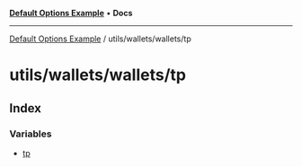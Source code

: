 [**Default Options Example**](../../../../README.md) • **Docs**

***

[Default Options Example](../../../../modules.md) / utils/wallets/wallets/tp

# utils/wallets/wallets/tp

## Index

### Variables

- [tp](variables/tp.md)
